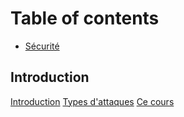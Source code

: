 # Table of contents

* [Sécurité](README.md)

## Introduction

[Introduction](src/001-intro/010-introduction.md)
[Types d'attaques](src/001-intro/020-attacks.md)
[Ce cours](src/001-intro/030-ce-cours.md)